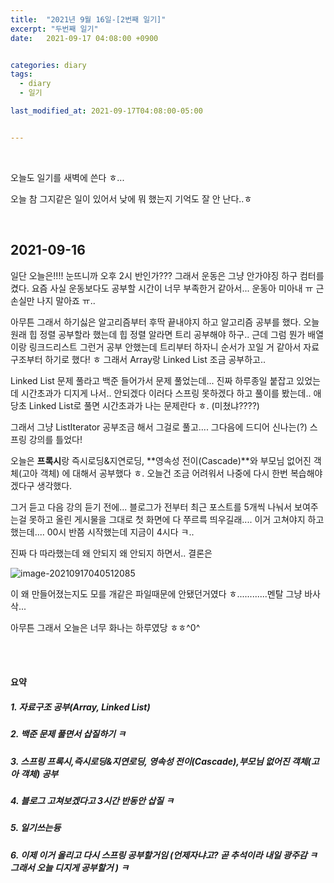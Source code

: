 ```yaml
---
title:  "2021년 9월 16일-[2번째 일기]"
excerpt: "두번째 일기"
date:   2021-09-17 04:08:00 +0900


categories: diary
tags:
  - diary
  - 일기

last_modified_at: 2021-09-17T04:08:00-05:00


---
```


<br/>

오늘도 일기를 새벽에 쓴다 ㅎ...

오늘 참 그지같은 일이 있어서 낮에 뭐 했는지 기억도 잘 안 난다..ㅎ

<br/>

## 2021-09-16 

일단 오늘은!!!! 눈뜨니까 오후 2시 반인가??? 그래서 운동은 그냥 안가야징 하구 컴터를 켰다. 요즘 사실 운동보다도 공부할 시간이 너무 부족한거 같아서... 운동아 미아내 ㅠ 근손실만 나지 말아죠 ㅠ..

아무튼 그래서 하기싫은 알고리즘부터 후딱 끝내야지 하고 알고리즘 공부를 했다. 오늘 원래 힙 정렬 공부할라 했는데 힙 정렬 알라면 트리 공부해야 하구.. 근데 그럼 뭔가 배열이랑 링크드리스트 그런거 공부 안했는데 트리부터 하자니 순서가 꼬일 거 같아서 자료구조부터 하기로 했다! ㅎ 그래서 Array랑 Linked List 조금 공부하고..

Linked List 문제 풀라고 백준 들어가서 문제 풀었는데... 진짜 하루종일 붙잡고 있었는데 시간초과가 디지게 나서.. 안되겠다 이러다 스프링 못하겠다 하고 풀이를 봤는데.. 애당초 Linked List로 풀면 시간초과가 나는 문제란다 ㅎ. (미쳤냐????)

그래서 그냥 ListIterator 공부조금 해서 그걸로 풀고.... 그다음에 드디어 신나는(?) 스프링 강의를 틀었다!

오늘은 **프록시**랑 즉시로딩&지연로딩, **영속성 전이(Cascade)**와 부모님 없어진 객체(고아 객체) 에 대해서 공부했다 ㅎ. 오늘건 조금 어려워서 나중에 다시 한번 복습해야겠다구 생각했다.

그거 듣고 다음 강의 듣기 전에... 블로그가 전부터 최근 포스트를 5개씩 나눠서 보여주는걸 못하고 올린 게시물을 그대로 첫 화면에 다 쭈르륵 띄우길래.... 이거 고쳐야지 하고 했는데.... 00시 반쯤 시작했는데 지금이 4시다 ㅋ..

진짜 다 따라했는데 왜 안되지 왜 안되지 하면서.. 결론은

![image-20210917040512085](https://raw.githubusercontent.com/ShinDongHun1/image_repo/main/img/image-20210917040512085.png)



이 왜 만들어졌는지도 모를 개같은 파일때문에 안됐던거였다 ㅎ............멘탈 그냥 바사삭...

아무튼 그래서 오늘은 너무 화나는 하루였당 ㅎㅎ^0^

<br/>

<br/>

#### 요약

##### 1. 자료구조 공부(Array, Linked List)

##### 2. 백준 문제 풀면서 삽질하기 ㅋ

##### 3. 스프링 **프록시**,즉시로딩&지연로딩, **영속성 전이(Cascade)**,부모님 없어진 객체(고아 객체) 공부

##### 4. 블로그 고쳐보겠다고 3시간 반동안 삽질 ㅋ

##### 5. 일기쓰는듕

##### 6. 이제 이거 올리고 다시 스프링 공부할거임 (언제자냐고? 곧 추석이라 내일 광주감 ㅋ 그래서 오늘 디지게 공부할거 ) ㅋ



